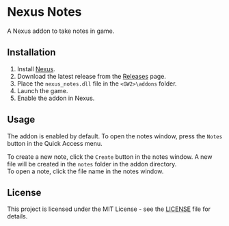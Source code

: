 # Nexus Notes

A Nexus addon to take notes in game.

## Installation

1. Install [Nexus](https://raidcore.gg/Nexus).
2. Download the latest release from the [Releases](https://github.com/Seres67/nexus_app_launcher/releases) page.
3. Place the `nexus_notes.dll` file in the `<GW2>\addons` folder. 
4. Launch the game.
5. Enable the addon in Nexus.

## Usage

The addon is enabled by default. To open the notes window, press the `Notes` button in the Quick Access menu.

To create a new note, click the `Create` button in the notes window. A new file will be created in the `notes` folder in the addon directory.  
To open a note, click the file name in the notes window.

## License

This project is licensed under the MIT License - see the [LICENSE](LICENSE) file for details.
